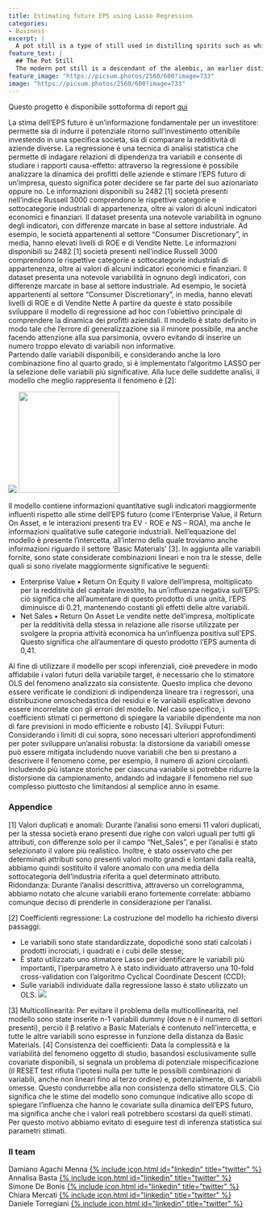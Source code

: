 ```yaml
---
title: Estimating future EPS using Lasso Regression
categories:
- Business
excerpt: |
  A pot still is a type of still used in distilling spirits such as whisky or brandy. Heat is applied directly to the pot containing the wash (for whisky) or wine (for brandy).
feature_text: |
  ## The Pot Still
  The modern pot still is a descendant of the alembic, an earlier distillation device
feature_image: "https://picsum.photos/2560/600?image=733"
image: "https://picsum.photos/2560/600?image=733"
---
```


Questo progetto è disponibile sottoforma di report [qui](https://github.com/SimoneDeBonis/Projects/raw/main/assets/reports/Regressione%20Lasso.pdf)

La stima dell’EPS futuro è un’informazione fondamentale per un investitore: permette sia di indurre il potenziale ritorno sull’investimento ottenibile investendo in una specifica società, sia di comparare la redditività di aziende diverse. 
La regressione è una tecnica di analisi statistica che permette di indagare relazioni di dipendenza tra variabili e consente di studiare i rapporti causa-effetto: attraverso la regressione è possibile analizzare la dinamica dei profitti delle aziende e stimare l’EPS futuro di un’impresa, questo significa poter decidere se far parte del suo azionariato oppure no.
Le informazioni disponibili su 2482 [1] società presenti nell’indice Russell 3000 comprendono le rispettive categorie e sottocategorie industriali di appartenenza, oltre ai valori di alcuni indicatori economici e finanziari. Il dataset presenta una notevole variabilità in ognuno degli indicatori, con differenze marcate in base al settore industriale. Ad esempio, le società appartenenti al settore “Consumer Discretionary”, in media, hanno elevati livelli di ROE e di Vendite Nette. 
Le informazioni disponibili su 2482 [1] società presenti nell’indice Russell 3000 comprendono le rispettive categorie e sottocategorie industriali di appartenenza, oltre ai valori di alcuni indicatori economici e finanziari. Il dataset presenta una notevole variabilità in ognuno degli indicatori, con differenze marcate in base al settore industriale. Ad esempio, le società appartenenti al settore “Consumer Discretionary”, in media, hanno elevati livelli di ROE e di Vendite Nette
A partire da queste è stato possibile sviluppare il modello di regressione ad hoc con l’obiettivo principale di comprendere la dinamica dei profitti aziendali. 
Il modello è stato definito in modo tale che l’errore di generalizzazione sia il minore possibile, ma anche facendo attenzione alla sua parsimonia, ovvero evitando di inserire un numero troppo elevato di variabili non informative.  
Partendo dalle variabili disponibili, e considerando anche la loro combinazione fino al quarto grado, si è implementato l’algoritmo LASSO per la selezione delle variabili più significative. Alla luce delle suddette analisi, il modello che meglio rappresenta il fenomeno è [2]: 

![](https://github.com/SimoneDeBonis/Projects/raw/main/assets/reports/Lasso1.png)
<img src="https://github.com/SimoneDeBonis/Projects/raw/main/assets/reports/Lasso2.png " width="200" height="200"/>


Il modello contiene informazioni quantitative sugli indicatori maggiormente influenti rispetto alle stime dell’EPS futuro (come l’Enterprise Value, il Return On Asset, e le interazioni presenti tra EV - ROE e NS – ROA), ma anche le informazioni qualitative sulle categorie industriali.
Nell’equazione del modello è presente l’intercetta, all’interno della quale troviamo anche informazioni riguardo il settore ‘Basic Materials’ [3]. 
In aggiunta alle variabili fornite, sono state considerate combinazioni lineari e non tra le stesse, delle quali si sono rivelate maggiormente significative le seguenti:
-	Enterprise Value • Return On Equity
Il valore dell’impresa, moltiplicato per la redditività del capitale investito, ha un’influenza negativa sull’EPS: ciò significa che all’aumentare di questo prodotto di una unità, l’EPS diminuisce di 0.21, mantenendo costanti gli effetti delle altre variabili.
-	Net Sales • Return On Asset
Le vendite nette dell’impresa, moltiplicate per la redditività della stessa in relazione alle risorse utilizzate per svolgere la propria attività economica ha un’influenza positiva sull’EPS. Questo significa che all’aumentare di questo prodotto l’EPS aumenta di 0,41. 

 Al fine di utilizzare il modello per scopi inferenziali, cioè prevedere in modo affidabile i valori futuri della variabile target, è necessario che lo stimatore OLS del fenomeno analizzato sia consistente. Questo implica che devono essere verificate le condizioni di indipendenza lineare tra i regressori, una distribuzione omoschedastica dei residui e le variabili esplicative devono essere incorrelate con gli errori del modello.
Nel caso specifico, i coefficienti stimati ci permettono di spiegare la variabile dipendente ma non di fare previsioni in modo efficiente e robusto [4].
Sviluppi Futuri: 
Considerando i limiti di cui sopra, sono necessari ulteriori approfondimenti per poter sviluppare un’analisi robusta: la distorsione da variabili omesse può essere mitigata includendo nuove variabili che ben si prestano a descrivere il fenomeno come, per esempio, il numero di azioni circolanti. 
Includendo più istanze storiche per ciascuna variabile si potrebbe ridurre la distorsione da campionamento, andando ad indagare il fenomeno nel suo complesso piuttosto che limitandosi al semplice anno in esame.

### Appendice 
[1] Valori duplicati e anomali:
Durante l’analisi sono emersi 11 valori duplicati, per la stessa società erano presenti due righe con valori uguali per tutti gli attributi, con differenze solo per il campo “Net_Sales”, e per l’analisi è stato selezionato il valore più realistico.
Inoltre, è stato osservato che per determinati attributi sono presenti valori molto grandi e lontani dalla realtà, abbiamo quindi sostituito il valore anomalo con una media della sottocategoria dell’industria riferita a quel determinato attributo.
Ridondanza: 
Durante l’analisi descrittiva, attraverso un correlogramma, abbiamo notato che alcune variabili erano fortemente correlate: abbiamo comunque deciso di prenderle in considerazione per l’analisi.    






[2] Coefficienti regressione:
La costruzione del modello ha richiesto diversi passaggi: 
-	Le variabili sono state standardizzate, dopodiché sono stati calcolati i prodotti incrociati, i quadrati e i cubi delle stesse;
-	È stato utilizzato uno stimatore Lasso per identificare le variabili più importanti, l’iperparametro λ è stato individuato attraverso una 10-fold cross-validation con l’algoritmo Cyclical Coordinate Descent (CCD);
-	Sulle variabili individuate dalla regressione lasso è stato utilizzato un OLS.
![](https://github.com/SimoneDeBonis/Projects/raw/main/assets/reports/Lasso3.png)

[3] Multicollinearità:
Per evitare il problema della multicollinearità, nel modello sono state inserite n-1 variabili dummy (dove n è il numero di settori presenti), perciò il β relativo a Basic Materials è contenuto nell’intercetta, e tutte le altre variabili sono espresse in funzione della distanza da Basic Materials.
[4] Consistenza dei coefficienti:
Data la complessità e la variabilità del fenomeno oggetto di studio, basandosi esclusivamente sulle covariate disponibili, si segnala un problema di potenziale mispecificazione (il RESET test rifiuta l’ipotesi nulla per tutte le possibili combinazioni di variabili, anche non lineari fino al terzo ordine) e, potenzialmente, di variabili omesse. Questo condurrebbe alla non consistenza dello stimatore OLS. Ciò significa che le stime del modello sono comunque indicative allo scopo di spiegare l’influenza che hanno le covariate sulla dinamica dell’EPS futuro, ma significa anche che i valori reali potrebbero scostarsi da quelli stimati.
Per questo motivo abbiamo evitato di eseguire test di inferenza statistica sui parametri stimati.

### Il team

Damiano Agachi Menna [{% include icon.html id="linkedin" title="twitter" %}](https://www.linkedin.com/in/damiano-am/)  
Annalisa Basta [{% include icon.html id="linkedin" title="twitter" %}](https://www.linkedin.com/in/annalisabasta/)  
Simone De Bonis [{% include icon.html id="linkedin" title="twitter" %}](https://www.linkedin.com/in/SimoneDeBonis)  
Chiara Mercati [{% include icon.html id="linkedin" title="twitter" %}](https://www.linkedin.com/in/chiara-mercati-476b07275/)  
Daniele Torregiani [{% include icon.html id="linkedin" title="twitter" %}](https://www.linkedin.com/in/daniele-torregiani-369b54243/)  